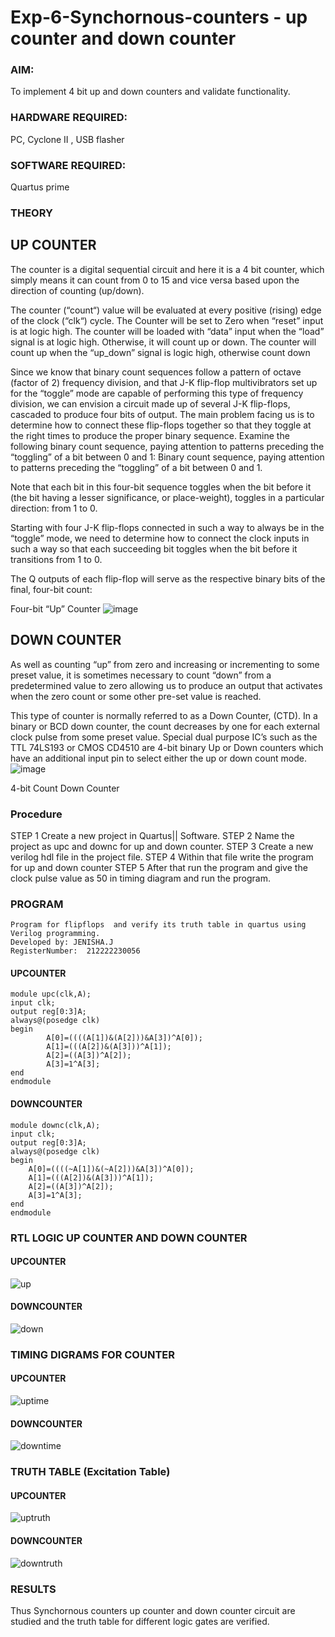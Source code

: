 # Exp-6-Synchornous-counters - up counter and down counter 
### AIM: 
To implement 4 bit up and down counters and validate  functionality.
### HARDWARE REQUIRED:  
PC, Cyclone II , USB flasher
### SOFTWARE REQUIRED:   
Quartus prime
### THEORY 

## UP COUNTER 
The counter is a digital sequential circuit and here it is a 4 bit counter, which simply means it can count from 0 to 15 and vice versa based upon the direction of counting (up/down). 

The counter (“count“) value will be evaluated at every positive (rising) edge of the clock (“clk“) cycle.
The Counter will be set to Zero when “reset” input is at logic high.
The counter will be loaded with “data” input when the “load” signal is at logic high. Otherwise, it will count up or down.
The counter will count up when the “up_down” signal is logic high, otherwise count down

Since we know that binary count sequences follow a pattern of octave (factor of 2) frequency division, and that J-K flip-flop multivibrators set up for the “toggle” mode are capable of performing this type of frequency division, we can envision a circuit made up of several J-K flip-flops, cascaded to produce four bits of output.
The main problem facing us is to determine how to connect these flip-flops together so that they toggle at the right times to produce the proper binary sequence.
Examine the following binary count sequence, paying attention to patterns preceding the “toggling” of a bit between 0 and 1:
Binary count sequence, paying attention to patterns preceding the “toggling” of a bit between 0 and 1.

Note that each bit in this four-bit sequence toggles when the bit before it (the bit having a lesser significance, or place-weight), toggles in a particular direction: from 1 to 0.



 
 

Starting with four J-K flip-flops connected in such a way to always be in the “toggle” mode, we need to determine how to connect the clock inputs in such a way so that each succeeding bit toggles when the bit before it transitions from 1 to 0.

The Q outputs of each flip-flop will serve as the respective binary bits of the final, four-bit count:

 
 

Four-bit “Up” Counter
![image](https://user-images.githubusercontent.com/36288975/169644758-b2f4339d-9532-40c5-af40-8f4f8c942e2c.png)



## DOWN COUNTER 

As well as counting “up” from zero and increasing or incrementing to some preset value, it is sometimes necessary to count “down” from a predetermined value to zero allowing us to produce an output that activates when the zero count or some other pre-set value is reached.

This type of counter is normally referred to as a Down Counter, (CTD). In a binary or BCD down counter, the count decreases by one for each external clock pulse from some preset value. Special dual purpose IC’s such as the TTL 74LS193 or CMOS CD4510 are 4-bit binary Up or Down counters which have an additional input pin to select either the up or down count mode.
![image](https://user-images.githubusercontent.com/36288975/169644844-1a14e123-7228-4ed8-81a9-eb937dff4ac8.png)


4-bit Count Down Counter
### Procedure
STEP 1  Create a new project in Quartus|| Software.
STEP 2  Name the project as upc and downc for up and down counter.
STEP 3  Create a new verilog hdl file in the project file.
STEP 4  Within that file write the program for up and down counter
STEP 5  After that run the program and give the clock pulse value as 50 in timing diagram and run the program.

### PROGRAM 
```
Program for flipflops  and verify its truth table in quartus using Verilog programming.
Developed by: JENISHA.J
RegisterNumber:  212222230056
```

#### UPCOUNTER
```
module upc(clk,A);
input clk;
output reg[0:3]A;
always@(posedge clk)
begin
		A[0]=((((A[1])&(A[2]))&A[3])^A[0]);
		A[1]=(((A[2])&(A[3]))^A[1]);
		A[2]=((A[3])^A[2]);
		A[3]=1^A[3];
end
endmodule
```

#### DOWNCOUNTER
```
module downc(clk,A);
input clk;
output reg[0:3]A;
always@(posedge clk)
begin
	A[0]=((((~A[1])&(~A[2]))&A[3])^A[0]);
	A[1]=(((A[2])&(A[3]))^A[1]);
	A[2]=((A[3])^A[2]);
	A[3]=1^A[3];
end
endmodule
```

### RTL LOGIC UP COUNTER AND DOWN COUNTER  
#### UPCOUNTER
![up](https://github.com/Jenishajustin/Exp-7-Synchornous-counters-/assets/119405070/753355a0-b537-4a2d-98f0-cce85ad38556)

#### DOWNCOUNTER
![down](https://github.com/Jenishajustin/Exp-7-Synchornous-counters-/assets/119405070/d5f60789-ae1c-4c80-8e5d-c5987bc950b4)

### TIMING DIGRAMS FOR COUNTER  
#### UPCOUNTER
![uptime](https://github.com/Jenishajustin/Exp-7-Synchornous-counters-/assets/119405070/0338cc5d-a227-4b11-a89b-5ae59b632152)

#### DOWNCOUNTER
![downtime](https://github.com/Jenishajustin/Exp-7-Synchornous-counters-/assets/119405070/7702e237-f69e-45ed-924d-e9aa719a55fe)

### TRUTH TABLE (Excitation Table)
#### UPCOUNTER
![uptruth](https://github.com/Jenishajustin/Exp-7-Synchornous-counters-/assets/119405070/baf6fa99-6976-449a-ac3f-edcbde8898e3)

#### DOWNCOUNTER
![downtruth](https://github.com/Jenishajustin/Exp-7-Synchornous-counters-/assets/119405070/3fdf5ed9-3b77-4f3e-826f-265a719e7ae2)

### RESULTS 
Thus Synchornous counters up counter and down counter circuit are studied and the truth table for different logic gates are verified.
